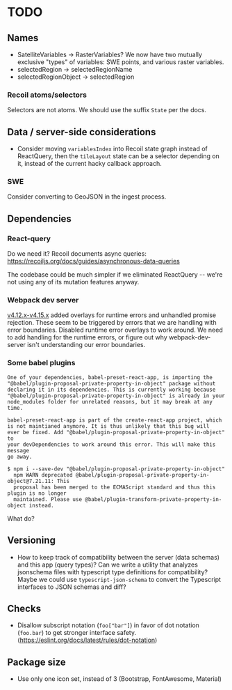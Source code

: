 # TODO

## Names

* SatelliteVariables -> RasterVariables? We now have two mutually exclusive "types" of
  variables: SWE points, and various raster variables.
* selectedRegion -> selectedRegionName
* selectedRegionObject -> selectedRegion


### Recoil atoms/selectors

Selectors are not atoms. We should use the suffix `State` per the docs.



## Data / server-side considerations

* Consider moving `variablesIndex` into Recoil state graph instead of ReactQuery, then
  the `tileLayout` state can be a selector depending on it, instead of the current hacky
  callback approach.

### SWE

Consider converting to GeoJSON in the ingest process.


## Dependencies

### React-query

Do we need it? Recoil documents async queries:
https://recoiljs.org/docs/guides/asynchronous-data-queries

The codebase could be much simpler if we eliminated ReactQuery -- we're not using any of
its mutation features anyway.


### Webpack dev server

[v4.12.x-v4.15.x](https://github.com/webpack/webpack-dev-server/blob/master/CHANGELOG.md)
added overlays for runtime errors and unhandled promise rejection. These seem to be
triggered by errors that we are handling with error boundaries. Disabled runtime error
overlays to work around. We need to add handling for the runtime errors, or figure out
why webpack-dev-server isn't understanding our error boundaries.


### Some babel plugins

```
One of your dependencies, babel-preset-react-app, is importing the
"@babel/plugin-proposal-private-property-in-object" package without
declaring it in its dependencies. This is currently working because
"@babel/plugin-proposal-private-property-in-object" is already in your
node_modules folder for unrelated reasons, but it may break at any time.

babel-preset-react-app is part of the create-react-app project, which
is not maintianed anymore. It is thus unlikely that this bug will
ever be fixed. Add "@babel/plugin-proposal-private-property-in-object" to
your devDependencies to work around this error. This will make this message
go away.

$ npm i --save-dev "@babel/plugin-proposal-private-property-in-object"
  npm WARN deprecated @babel/plugin-proposal-private-property-in-object@7.21.11: This
  proposal has been merged to the ECMAScript standard and thus this plugin is no longer
  maintained. Please use @babel/plugin-transform-private-property-in-object instead.
```

What do?


## Versioning

* How to keep track of compatibility between the server (data schemas) and this app
  (query types)? Can we write a utility that analyzes jsonschema files with typescript
  type definitions for compatibility? Maybe we could use `typescript-json-schema` to
  convert the Typescript interfaces to JSON schemas and diff?


## Checks

* Disallow subscript notation (`foo["bar"]`) in favor of dot notation (`foo.bar`) to get
  stronger interface safety. (<https://eslint.org/docs/latest/rules/dot-notation>)


## Package size

* Use only one icon set, instead of 3 (Bootstrap, FontAwesome, Material)
